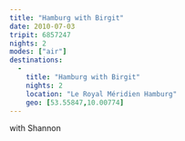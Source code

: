 ```yaml
---
title: "Hamburg with Birgit"
date: 2010-07-03
tripit: 6857247
nights: 2
modes: ["air"]
destinations:
  -
    title: "Hamburg with Birgit"
    nights: 2
    location: "Le Royal Méridien Hamburg"
    geo: [53.55847,10.00774]
---
```


with Shannon
